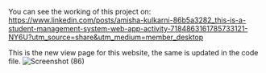 You can see the working of this project on: https://www.linkedin.com/posts/amisha-kulkarni-86b5a3282_this-is-a-student-management-system-web-app-activity-7184863161785733121-NY6U?utm_source=share&utm_medium=member_desktop

This is the new view page for this website, the same is updated in the code file. 
![Screenshot (86)](https://github.com/Amishakul/Student-Management-System-Webapp-Java-jsp/assets/90524583/7456bf52-9a44-4e23-b7fe-c6a00b992339)
